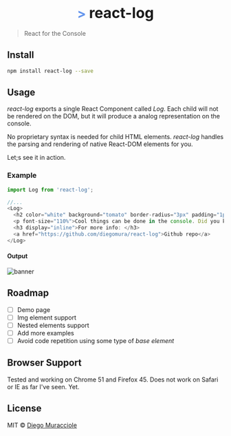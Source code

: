 <big><h1 align="center"><span style="color:CornflowerBlue; font-size:90%">> </span>react-log</h1></big>

> React for the Console

## Install
```sh
npm install react-log --save 
```

## Usage
_react-log_ exports a single React Component called _Log_. Each child will not be rendered on the DOM, but it will produce a analog representation on the console.

No proprietary syntax is needed for child HTML elements. _react-log_ handles the parsing and rendering of native React-DOM elements for you.

Let;s see it in action.

### Example

```js
import Log from 'react-log';

//...
<Log>
  <h2 color="white" background="tomato" border-radius="3px" padding="1px 20px">react-log</h2>
  <p font-size="110%">Cool things can be done in the console. Did you know that?</p>
  <h3 display="inline">For more info: </h3>
  <a href="https://github.com/diegomura/react-log">Github repo</a>
</Log>
```

#### Output
![banner](https://cloud.githubusercontent.com/assets/5600341/16939152/2b9db54c-4d55-11e6-89e6-c7a19a9f77e2.png)


## Roadmap
* [ ] Demo page
* [ ] Img element support
* [ ] Nested elements support
* [ ] Add more examples
* [ ] Avoid code repetition using some type of _base element_

## Browser Support
Tested and working on Chrome 51 and Firefox 45.
Does not work on Safari or IE as far I've seen. Yet.


## License

MIT © [Diego Muracciole](http://github.com/diegomura)